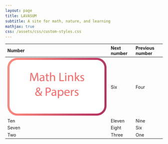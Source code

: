 ```yaml
---
layout: page
title: LAVASUM
subtitle: A site for math, nature, and learning
mathjax: true
css: /assets/css/custom-styles.css
---
```



| Number | Next number | Previous number |
| :------ |:--- | :--- |
| [![](/assets/img/mathlinksbutton.png)](/mathlinks.md) | Six | Four |
| Ten | Eleven | Nine |
| Seven | Eight | Six |
| Two | Three | One |

